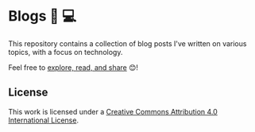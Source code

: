 # Blogs  📝 💻

This repository contains a collection of blog posts I've written on various topics, with a focus on technology. 

Feel free to [explore, read, and share](https://afnan-blogs.netlify.app/) 😊!

## License

This work is licensed under a [Creative Commons Attribution 4.0 International License](https://creativecommons.org/licenses/by/4.0/). 
